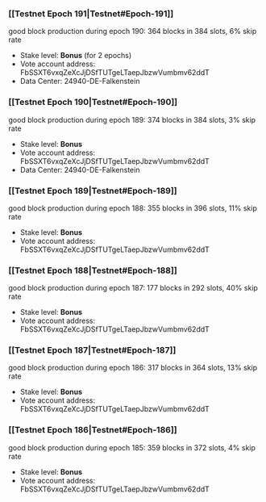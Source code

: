 ### [[Testnet Epoch 191|Testnet#Epoch-191]]
good block production during epoch 190: 364 blocks in 384 slots, 6% skip rate
* Stake level: **Bonus** (for 2 epochs)
* Vote account address: FbSSXT6vxqZeXcJjDSfTUTgeLTaepJbzwVumbmv62ddT
* Data Center: 24940-DE-Falkenstein
### [[Testnet Epoch 190|Testnet#Epoch-190]]
good block production during epoch 189: 374 blocks in 384 slots, 3% skip rate
* Stake level: **Bonus**
* Vote account address: FbSSXT6vxqZeXcJjDSfTUTgeLTaepJbzwVumbmv62ddT
* Data Center: 24940-DE-Falkenstein
### [[Testnet Epoch 189|Testnet#Epoch-189]]
good block production during epoch 188: 355 blocks in 396 slots, 11% skip rate
* Stake level: **Bonus**
* Vote account address: FbSSXT6vxqZeXcJjDSfTUTgeLTaepJbzwVumbmv62ddT
### [[Testnet Epoch 188|Testnet#Epoch-188]]
good block production during epoch 187: 177 blocks in 292 slots, 40% skip rate
* Stake level: **Bonus**
* Vote account address: FbSSXT6vxqZeXcJjDSfTUTgeLTaepJbzwVumbmv62ddT
### [[Testnet Epoch 187|Testnet#Epoch-187]]
good block production during epoch 186: 317 blocks in 364 slots, 13% skip rate
* Stake level: **Bonus**
* Vote account address: FbSSXT6vxqZeXcJjDSfTUTgeLTaepJbzwVumbmv62ddT
### [[Testnet Epoch 186|Testnet#Epoch-186]]
good block production during epoch 185: 359 blocks in 372 slots, 4% skip rate
* Stake level: **Bonus**
* Vote account address: FbSSXT6vxqZeXcJjDSfTUTgeLTaepJbzwVumbmv62ddT
